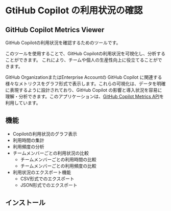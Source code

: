 # GtiHub Copilot の利用状況の確認

## GitHub Copilot Metrics Viewer

GitHub Copilotの利用状況を確認するためのツールです。

このツールを使用することで、GitHub Copilotの利用状況を可視化し、分析することができます。
これにより、チームや個人の生産性向上に役立てることができます。

GitHub OrganizationまたはEnterprise Accountの GitHub Copilot に関連する様々なメトリクスをグラフ形式で表示します。これらの可視化は、データを明確に表現するように設計されており、GitHub Copilot の影響と導入状況を容易に理解・分析できます。このアプリケーションは、[GitHub Copilot Metrics API](https://docs.github.com/en/enterprise-cloud@latest/rest/copilot/copilot-metrics?apiVersion=2022-11-28)を利用しています。

## 機能

- Copilotの利用状況のグラフ表示
- 利用時間の集計
- 利用頻度の分析
- チームメンバーごとの利用状況の比較
    - チームメンバーごとの利用時間の比較
    - チームメンバーごとの利用頻度の比較
- 利用状況のエクスポート機能
  - CSV形式でのエクスポート
  - JSON形式でのエクスポート

## インストール

